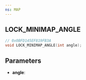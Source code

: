 ```yaml
---
ns: MAP
---
```

## LOCK_MINIMAP_ANGLE

```c
// 0x0BFD145EF819FB3A
void LOCK_MINIMAP_ANGLE(int angle);
```

## Parameters
* **angle**:
